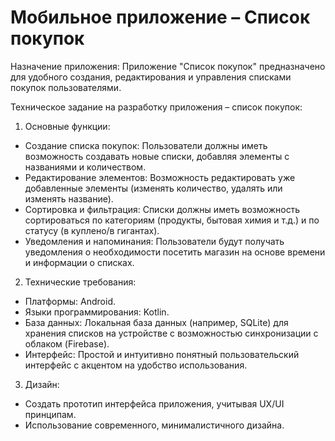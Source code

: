 # Мобильное приложение – Список покупок
Назначение приложения: Приложение "Список покупок" предназначено для удобного создания, редактирования и управления списками покупок пользователями.

Техническое задание на разработку приложения – список покупок:
1.	Основные функции:
   - Создание списка покупок: Пользователи должны иметь возможность создавать новые списки, добавляя элементы с названиями и количеством.
   - Редактирование элементов: Возможность редактировать уже добавленные элементы (изменять количество, удалять или изменять название).
   - Сортировка и фильтрация: Списки должны иметь возможность сортироваться по категориям (продукты, бытовая химия и т.д.) и по статусу (в куплено/в гигантах).
   - Уведомления и напоминания: Пользователи будут получать уведомления о необходимости посетить магазин на основе времени и информации о списках.
2.	Технические требования:
   - Платформы: Android.
   - Языки программирования: Kotlin.
   - База данных: Локальная база данных (например, SQLite) для хранения списков на устройстве с возможностью синхронизации с облаком (Firebase).
   - Интерфейс: Простой и интуитивно понятный пользовательский интерфейс с акцентом на удобство использования.
3.	Дизайн:
   - Создать прототип интерфейса приложения, учитывая UX/UI принципам.
   - Использование современного, минималистичного дизайна.
